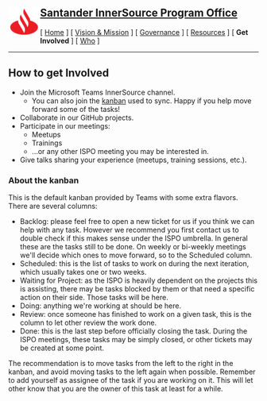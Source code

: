 <h2>
 <a href="/README.md">
   <img alt="Santander" src="/assets/img/santander.png" align="left" width="64" height="64" />
   Santander InnerSource Program Office
 </a>
</h2>

[ [Home](/README.md) ] [ [Vision & Mission](/doc/vision-and-mission.md) ] [ [Governance](/doc/governance.md) ] [ [Resources](/doc/resources.md) ] [ **Get Involved** ] [ [Who](/doc/who.md) ]

---

## How to get Involved
* Join the Microsoft Teams InnerSource channel.
  * You can also join the [kanban](https://teams.microsoft.com/l/entity/com.microsoft.teamspace.tab.planner/_djb2_msteams_prefix_2471044500?context=%7B%22subEntityId%22%3Anull%2C%22channelId%22%3A%2219%3A4d3100f1c661432da6b2cfdcafd8c549%40thread.tacv2%22%7D&groupId=f1886bc7-cdad-4513-9544-1c9587de1c77&tenantId=35595a02-4d6d-44ac-99e1-f9ab4cd872db) used to sync. Happy if you help move forward some of the tasks!
* Collaborate in our GitHub projects.
* Participate in our meetings:
  - Meetups
  - Trainings
  - ...or any other ISPO meeting you may be interested in.
* Give talks sharing your experience (meetups, training sessions, etc.).


### About the kanban

This is the default kanban provided by Teams with some extra flavors.
There are several columns:
* Backlog: please feel free to open a new ticket for us if you think we can help with any task. However we recommend you first contact us to double check if this makes sense under the ISPO umbrella. In general these are the tasks still to be done. On weekly or bi-weekly meetings we'll decide which ones to move forward, so to the Scheduled column.
* Scheduled: this is the list of tasks to work on during the next iteration, which usually takes one or two weeks.
* Waiting for Project: as the ISPO is heavily dependent on the projects this is assisting, there may be tasks blocked by them or that need a specific action on their side. Those tasks will be here.
* Doing: anything we're working at should be here.
* Review: once someone has finished to work on a given task, this is the column to let other review the work done.
* Done: this is the last step before officially closing the task. During the ISPO meetings, these tasks may be simply closed, or other tickets may be created at some point.

The recommendation is to move tasks from the left to the right in the kanban, and avoid moving tasks to the left again when possible. Remember to add yourself as assignee of the task if you are working on it. This will let other know that you are the owner of this task at least for a while. 
